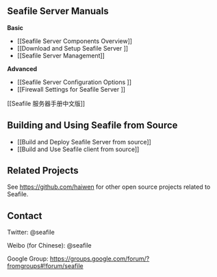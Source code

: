 ## Seafile Server Manuals

**Basic**

* [[Seafile Server Components Overview]]
* [[Download and Setup Seafile Server ]]
* [[Seafile Server Management]]

**Advanced**

* [[Seafile Server Configuration Options ]]
* [[Firewall Settings for Seafile Server ]]

[[Seafile 服务器手册中文版]]

## Building and Using Seafile from Source

* [[Build and Deploy Seafile Server from source]]
* [[Build and Use Seafile client from source]]

## Related Projects

See https://github.com/haiwen for other open source projects related to Seafile.

## Contact

Twitter: @seafile

Weibo (for Chinese): @seafile

Google Group: https://groups.google.com/forum/?fromgroups#!forum/seafile